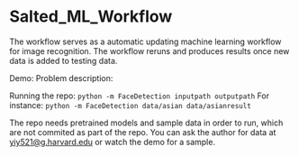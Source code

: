 # Salted_ML_Workflow

The workflow serves as a automatic updating machine learning workflow for image recognition. The workflow reruns and produces results once new data is added to testing data.

Demo:
Problem description:

Running the repo:
`python -m FaceDetection inputpath outputpath`
For instance:
`python -m FaceDetection data/asian data/asianresult`

The repo needs pretrained models and sample data in order to run, which are not commited as part of the repo. You can ask the author for data at yiy521@g.harvard.edu or watch the demo for a sample.
